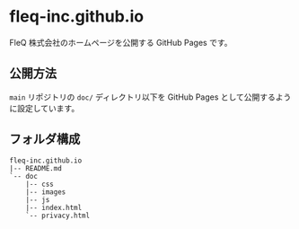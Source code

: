 # fleq-inc.github.io

FleQ 株式会社のホームページを公開する GitHub Pages です。

## 公開方法

`main` リポジトリの `doc/` ディレクトリ以下を GitHub Pages として公開するように設定しています。


## フォルダ構成

```
fleq-inc.github.io
|-- README.md
`-- doc
    |-- css
    |-- images
    |-- js
    |-- index.html
    `-- privacy.html
```